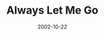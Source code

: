 ---
discogs_id: 696924
discogs_master_id: 394017
title: Always Let Me Go
artists: ['Keith Jarrett Trio']
date: 2002-10-22
genre: ['Jazz']
image: Always Let Me Go-696924.jpg
label: ECM Records
country: Europe
styles: ['ECM Jazz']
category: Keith Jarrett
---